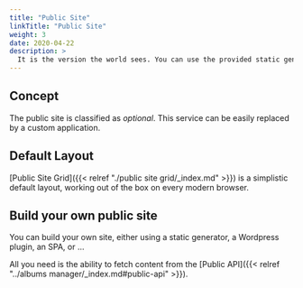 ```yaml
---
title: "Public Site"
linkTitle: "Public Site"
weight: 3
date: 2020-04-22
description: >
  It is the version the world sees. You can use the provided static generated site, or replace it with your own. As long as you are able to read content from an API.
---
```


## Concept
The public site is classified as *optional*. This service can be easily replaced by a custom application.

## Default Layout

[Public Site Grid]({{< relref "./public site grid/_index.md" >}}) is a simplistic default layout, working out of the box on every modern browser.

## Build your own public site

You can build your own site, either using a static generator, a Wordpress plugin, an SPA, or ...

All you need is the ability to fetch content from the [Public API]({{< relref "../albums manager/_index.md#public-api" >}}).
